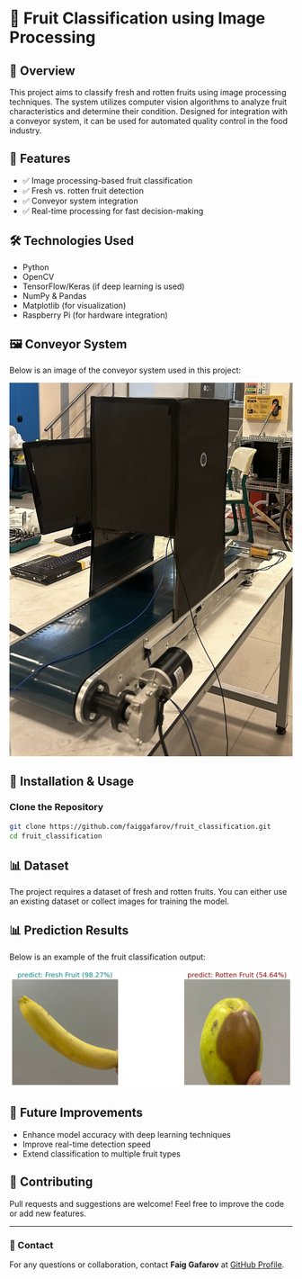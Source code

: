 # 🍎 Fruit Classification using Image Processing

## 📌 Overview
This project aims to classify fresh and rotten fruits using image processing techniques. The system utilizes computer vision algorithms to analyze fruit characteristics and determine their condition. Designed for integration with a conveyor system, it can be used for automated quality control in the food industry.

## 🎯 Features
- ✅ Image processing-based fruit classification
- ✅ Fresh vs. rotten fruit detection
- ✅ Conveyor system integration
- ✅ Real-time processing for fast decision-making

## 🛠 Technologies Used
- Python
- OpenCV
- TensorFlow/Keras (if deep learning is used)
- NumPy & Pandas
- Matplotlib (for visualization)
- Raspberry Pi (for hardware integration)


## 🖼 Conveyor System
Below is an image of the conveyor system used in this project:

![Conveyor System](image/conveyor.jpg)

## 🚀 Installation & Usage
### Clone the Repository
```bash
git clone https://github.com/faiggafarov/fruit_classification.git
cd fruit_classification
```

## 📊 Dataset
The project requires a dataset of fresh and rotten fruits. You can either use an existing dataset or collect images for training the model.

## 📊 Prediction Results
Below is an example of the fruit classification output:

![Prediction Result](image/fruit_class.png)

## 📌 Future Improvements
- Enhance model accuracy with deep learning techniques
- Improve real-time detection speed
- Extend classification to multiple fruit types

## 🤝 Contributing
Pull requests and suggestions are welcome! Feel free to improve the code or add new features.

---
### 📩 Contact
For any questions or collaboration, contact **Faig Gafarov** at [GitHub Profile](https://github.com/faiggafarov).

